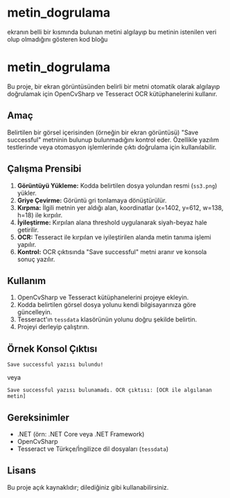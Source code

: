# metin_dogrulama
ekranın belli bir kısmında bulunan metini algılayıp bu metinin istenilen veri olup olmadığını gösteren kod bloğu



# metin_dogrulama

Bu proje, bir ekran görüntüsünden belirli bir metni otomatik olarak algılayıp doğrulamak için OpenCvSharp ve Tesseract OCR kütüphanelerini kullanır.

## Amaç

Belirtilen bir görsel içerisinden (örneğin bir ekran görüntüsü) "Save successful" metninin bulunup bulunmadığını kontrol eder. Özellikle yazılım testlerinde veya otomasyon işlemlerinde çıktı doğrulama için kullanılabilir.

## Çalışma Prensibi

1. **Görüntüyü Yükleme:** Kodda belirtilen dosya yolundan resmi (`ss3.png`) yükler.
2. **Griye Çevirme:** Görüntü gri tonlamaya dönüştürülür.
3. **Kırpma:** İlgili metnin yer aldığı alan, koordinatlar (x=1402, y=612, w=138, h=18) ile kırpılır.
4. **İyileştirme:** Kırpılan alana threshold uygulanarak siyah-beyaz hale getirilir.
5. **OCR:** Tesseract ile kırpılan ve iyileştirilen alanda metin tanıma işlemi yapılır.
6. **Kontrol:** OCR çıktısında "Save successful" metni aranır ve konsola sonuç yazılır.

## Kullanım

1. OpenCvSharp ve Tesseract kütüphanelerini projeye ekleyin.
2. Kodda belirtilen görsel dosya yolunu kendi bilgisayarınıza göre güncelleyin.
3. Tesseract'ın `tessdata` klasörünün yolunu doğru şekilde belirtin.
4. Projeyi derleyip çalıştırın.

## Örnek Konsol Çıktısı

```
Save successful yazısı bulundu!
```
veya
```
Save successful yazısı bulunamadı. OCR çıktısı: [OCR ile algılanan metin]
```

## Gereksinimler

- .NET (örn: .NET Core veya .NET Framework)
- OpenCvSharp
- Tesseract ve Türkçe/İngilizce dil dosyaları (`tessdata`)

## Lisans

Bu proje açık kaynaklıdır; dilediğiniz gibi kullanabilirsiniz.
